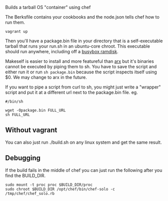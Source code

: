 
Builds a tarball OS "container" using chef

The Berksfile contains your cookbooks and the node.json
tells chef how to run them.

    vagrant up

Then you'll have a package.bin file in your directory that is a
self-executable tarball that runs your run.sh in an ubuntu-core
chroot. This executable should run anywhere, including off a
[busybox ramdisk](https://github.com/curzonj/buildroot_vagrant).

Makeself is easier to install and more featureful than
[arx](https://github.com/solidsnack/arx) but it's binaries cannot
be executed by piping them to sh. You have to save the script
and either run it or run `sh package.bin` because the script
inspects itself using $0. We may change to arx in the future.

If you want to pipe a script from curl to sh, you might just write
a "wrapper" script and put it at a different url next to the
package.bin file. eg.

    #/bin/sh

    wget -Opackage.bin FULL_URL
    sh FULL_URL

## Without vagrant

You can also just run ./build.sh on any linux system and get the
same result.

## Debugging

If the build fails in the middle of chef you can just run the following
after you find the BUILD_DIR.
   
    sudo mount -t proc proc $BUILD_DIR/proc
    sudo chroot $BUILD_DIR /opt/chef/bin/chef-solo -c /tmp/chef/chef_solo.rb
    
